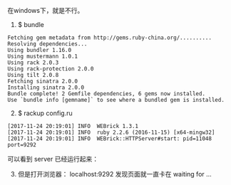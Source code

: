 在windows下，就是不行。

1. $ bundle

```
Fetching gem metadata from http://gems.ruby-china.org/..........
Resolving dependencies...
Using bundler 1.16.0
Using mustermann 1.0.1
Using rack 2.0.3
Using rack-protection 2.0.0
Using tilt 2.0.8
Fetching sinatra 2.0.0
Installing sinatra 2.0.0
Bundle complete! 2 Gemfile dependencies, 6 gems now installed.
Use `bundle info [gemname]` to see where a bundled gem is installed.
```


2. $ rackup config.ru 

```
[2017-11-24 20:19:01] INFO  WEBrick 1.3.1
[2017-11-24 20:19:01] INFO  ruby 2.2.6 (2016-11-15) [x64-mingw32]
[2017-11-24 20:19:01] INFO  WEBrick::HTTPServer#start: pid=11048 port=9292
```

可以看到 server 已经运行起来：

3. 但是打开浏览器：  localhost:9292  发现页面就一直卡在 waiting for ...
